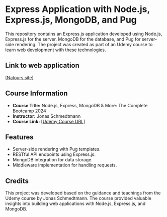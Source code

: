 # Express Application with Node.js, Express.js, MongoDB, and Pug

This repository contains an Express.js application developed using Node.js, Express.js for the server, MongoDB for the database, and Pug for server-side rendering. The project was created as part of an Udemy course to learn web development with these technologies.

## Link to web application
[[Natours site]](https://natours-site-25099ee660e6.herokuapp.com/)

## Course Information

- **Course Title:** Node.js, Express, MongoDB & More: The Complete Bootcamp 2024
- **Instructor:** Jonas Schmedtmann
- **Course Link:** [[Udemy Course URL]](https://www.udemy.com/course/nodejs-express-mongodb-bootcamp/?couponCode=ST7MT41824)

## Features
- Server-side rendering with Pug templates.
- RESTful API endpoints using Express.js.
- MongoDB integration for data storage.
- Middleware implementation for handling requests.

## Credits
  This project was developed based on the guidance and teachings from the Udemy course by Jonas Schmedtmann. The course provided valuable insights into building web applications with Node.js, Express.js, and MongoDB.
